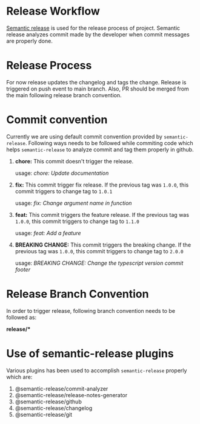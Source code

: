 # Release Workflow

[Semantic release](https://www.npmjs.com/package/@semantic-release/npm) is used for the release process of project. Semantic release analyzes commit made by the developer when commit messages are properly done.

# Release Process

For now release updates the changelog and tags the change. Release is triggered on push event to main branch. Also, PR should be merged from the main following release branch convention.

# Commit convention

Currently we are using default commit convention provided by `semantic-release`. Following ways needs to be followed while commiting code which helps `semantic-release` to analyze commit and tag them properly in github.

1.  **chore:** This commit doesn't trigger the release.

    usage: _chore: Update documentation_

2.  **fix:** This commit trigger fix release. If the previous tag was `1.0.0`, this commit triggers to change tag to `1.0.1`

    usage: _fix: Change argument name in function_

3.  **feat:** This commit triggers the feature release. If the previous tag was `1.0.0`, this commit triggers to change tag to `1.1.0`

    usage: _feat: Add a feature_

4.  **BREAKING CHANGE:** This commit triggers the breaking change. If the previous tag was `1.0.0`, this commit triggers to change tag to `2.0.0`

    usage: _BREAKING CHANGE: Change the typescript version
    commit footer_

# Release Branch Convention

In order to trigger release, following branch convention needs to be followed as:

**release/\***

# Use of semantic-release plugins

Various plugins has been used to accomplish `semantic-release` properly which are:

1. @semantic-release/commit-analyzer
2. @semantic-release/release-notes-generator
3. @semantic-release/github
4. @semantic-release/changelog
5. @semantic-release/git
